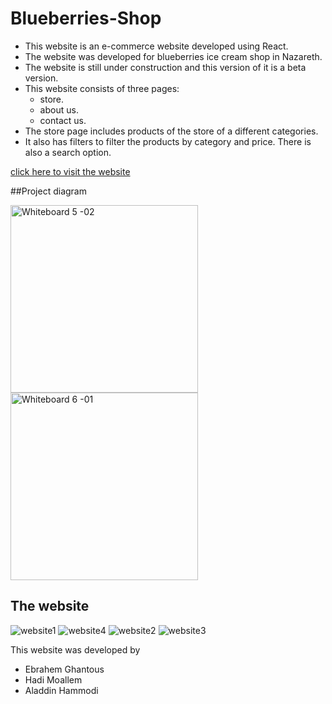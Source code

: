 # Blueberries-Shop
* This website is an e-commerce website developed using React.
* The website was developed for blueberries ice cream shop in Nazareth.
* The website is still under construction and this version of it is a beta version.
* This website consists of three pages:
    * store.
    * about us.
    * contact us.
 * The store page includes products of the store of a different categories.
 * It also has filters to filter the products by category and price. There is also a search option.


[click here to visit the website](https://blueberries.netlify.app/)

 
##Project diagram 



<img width="300" alt="Whiteboard 5 -02" src="https://user-images.githubusercontent.com/27367032/108354654-6a0a0d00-71f2-11eb-9be5-0dc47dabff2e.png">
<img width="300" alt="Whiteboard 6 -01" src="https://user-images.githubusercontent.com/27367032/108354656-6aa2a380-71f2-11eb-8a40-af0334de8397.png">

## The website 

![website1](https://user-images.githubusercontent.com/27367032/108355803-f8cb5980-71f3-11eb-9086-6560dfd0044c.JPG)
![website4](https://user-images.githubusercontent.com/27367032/108355811-fa951d00-71f3-11eb-9733-f5bacb2d4f55.JPG)
![website2](https://user-images.githubusercontent.com/27367032/108355815-fcf77700-71f3-11eb-87db-9c72353c0d95.JPG)
![website3](https://user-images.githubusercontent.com/27367032/108355821-fec13a80-71f3-11eb-82c2-2003a0e6664d.JPG)



This website was developed by 
* Ebrahem Ghantous
* Hadi Moallem
* Aladdin Hammodi
